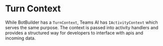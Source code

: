 # Turn Context

While BotBuilder has a `TurnContext`, Teams AI has `IActivityContext` which serves the same purpose.
The context is passed into activity handlers and provides a structured way for developers to interface
with apis and incoming data.
